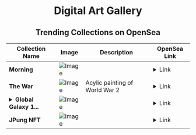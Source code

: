 <div align="center">

# Digital Art Gallery

## Trending Collections on OpenSea

| Collection Name                       | Image                                                                                     | Description                       | OpenSea Link                                                                                          |
|---------------------------------------|-------------------------------------------------------------------------------------------|-----------------------------------|--------------------------------------------------------------------------------------------------------|
| **Morning** | ![Image](https://i.seadn.io/s/raw/files/b30fb8a628b4b0ec56b7bcc5b574a12d.jpg?w=500&auto=format?w=200&auto=format) |  | <details><summary>Link</summary>[Morning](https://opensea.io/collection/morning-143)</details> |
| **The War** | ![Image](https://i.seadn.io/s/raw/files/97c672f272b52a761b62eeb24d46dc2b.jpg?w=500&auto=format?w=200&auto=format) | Acylic painting of World War 2 | <details><summary>Link</summary>[The War](https://opensea.io/collection/the-war-5)</details> |
| **<details><summary>Global Galaxy 1...</summary>Global Galaxy 10th Anniversary</details>** | ![Image](https://i.seadn.io/s/raw/files/26e06802123747c81abd36e0997ab6ec.png?w=500&auto=format?w=200&auto=format) |  | <details><summary>Link</summary>[Global Galaxy 10th Anniversary](https://opensea.io/collection/global-galaxy-10th-anniversary)</details> |
| **JPung NFT** | ![Image](https://i.seadn.io/s/raw/files/aa6f8dd94d81a4386122c6178fcf2940.png?w=500&auto=format?w=200&auto=format) |  | <details><summary>Link</summary>[JPung NFT](https://opensea.io/collection/jpung-nft-2)</details> |

</div>